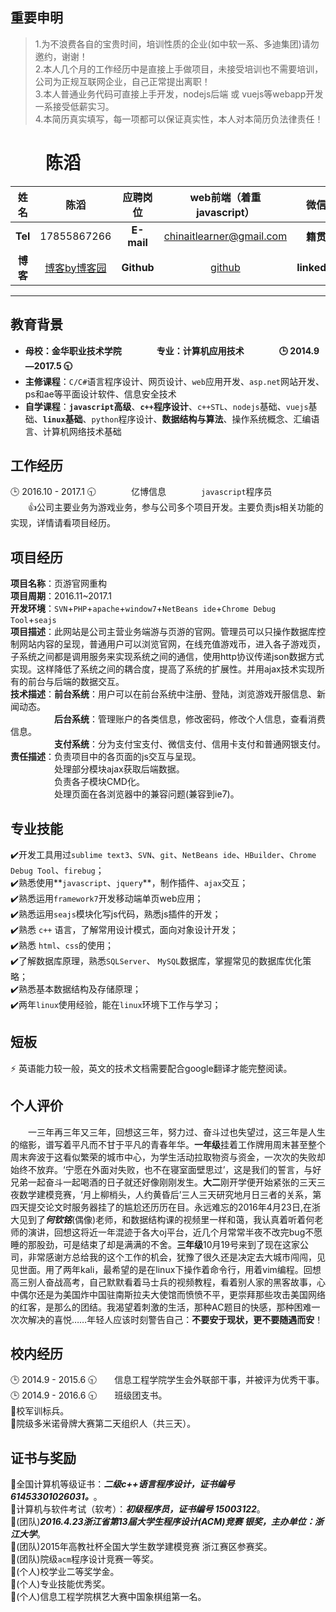 ## 重要申明

> 1.为不浪费各自的宝贵时间，培训性质的企业(如中软一系、多迪集团)请勿邀约，谢谢！  
> 2.本人几个月的工作经历中是直接上手做项目，未接受培训也不需要培训，公司为正规互联网企业，自己正常提出离职！  
> 3.本人普通业务代码可直接上手开发，nodejs后端 或 vuejs等webapp开发一系接受低薪实习。  
> 4.本简历真实填写，每一项都可以保证真实性，本人对本简历负法律责任！

# 　　陈滔  

| **姓名** | 陈滔 | **应聘岗位** | web前端（着重javascript） | **微信** | [QR Code](./photo/Wechat.jpg) |
| :---: | :---: | :---: | :---: | :---: | :---: |
| **Tel** | 17855867266 | **E-mail** | chinaitlearner@gmail.com | **籍贯** | 江西 |
| **博客** | [博客by博客园][1] | **Github** | [github][2] | **linkedin** | [领英主页][3] |
***
## 教育背景

* **母校：金华职业技术学院　　　　专业：计算机应用技术　　　　:clock3: 2014.9—2017.5 :clock930:**  
* **主修课程**：`C/C#`语言程序设计、网页设计、`web`应用开发、`asp.net`网站开发、ps和ae等平面设计软件、信息安全技术   
* **自学课程**：**`javascript`高级**、**`c++`程序设计**、`c++STL`、`nodejs`基础、`vuejs`基础、**`linux`基础**、`python`程序设计、**数据结构与算法**、操作系统概念、汇编语言、计算机网络技术基础  

## 工作经历

:clock3: 2016.10 - 2017.1 :clock930:　　　　亿博信息　　　　`javascript`程序员  
　　:+1:公司主要业务为游戏业务，参与公司多个项目开发。主要负责js相关功能的实现，详情请看项目经历。

## 项目经历

**项目名称**：页游官网重构  
**项目周期**：2016.11~2017.1  
**开发环境**：`SVN`+`PHP`+`apache`+`window7`+`NetBeans ide`+`Chrome Debug Tool`+`seajs`  
**项目描述**：此网站是公司主营业务端游与页游的官网。管理员可以只操作数据库控制网站内容的呈现，普通用户可以浏览官网，在线充值游戏币，进入各子游戏页，子系统之间都是调用服务来实现系统之间的通信，使用http协议传递json数据方式实现。这样降低了系统之间的耦合度，提高了系统的扩展性。并用ajax技术实现所有的前台与后端的数据交互。  
**技术描述**：**前台系统**：用户可以在前台系统中注册、登陆，浏览游戏开服信息、新闻动态。  
　　　　　**后台系统**：管理账户的各类信息，修改密码，修改个人信息，查看消费信息。  
　　　　　**支付系统**：分为支付宝支付、微信支付、信用卡支付和普通网银支付。  
**责任描述**：负责项目中的各页面的js交互与呈现。  
　　　　　处理部分模块ajax获取后端数据。  
　　　　　负责各子模块CMD化。  
　　　　　处理页面在各浏览器中的兼容问题(兼容到ie7)。  

## 专业技能

:heavy_check_mark:开发工具用过`sublime text3`、`SVN`、`git`、`NetBeans ide`、`HBuilder`、`Chrome Debug Tool`、`firebug`；  
:heavy_check_mark:熟悉使用**`javascript`、`jquery`**，制作插件、`ajax`交互；  
:heavy_check_mark:熟悉运用`framework7`开发移动端单页web应用；  
:heavy_check_mark:熟悉运用`seajs`模块化写js代码，熟悉js插件的开发；  
:heavy_check_mark:熟悉 `c++` 语言，了解常用设计模式，面向对象设计开发；  
:heavy_check_mark:熟悉 `html`、`css`的使用；  
:heavy_check_mark:了解数据库原理，熟悉`SQLServer`、 `MySQL`数据库，掌握常见的数据库优化策略；  
:heavy_check_mark:熟悉基本数据结构及存储原理；  
:heavy_check_mark:两年`linux`使用经验，能在`linux`环境下工作与学习；

## 短板

:zap: 英语能力较一般，英文的技术文档需要配合google翻译才能完整阅读。

## 个人评价

　　一三年再三年又三年，回想这三年，努力过、奋斗过也失望过，这三年是人生的缩影，谱写着平凡而不甘于平凡的青春年华。**一年级**挂着工作牌用周末甚至整个周末奔波于这看似繁荣的城市中心，为学生活动拉取物资与资金，一次次的失败却始终不放弃。‘宁愿在外面对失败，也不在寝室面壁思过’，这是我们的誓言，与好兄弟一起奋斗一起喝酒的日子就还好像刚刚发生。**大二**刚开学便开始紧张的三天三夜数学建模竞赛，‘月上柳梢头，人约黄昏后’三人三天研究地月日三者的关系，第四天提交论文时服务器挂了的尴尬还历历在目。永远难忘的2016年4月23日,在浙大见到了***何钦铭***(偶像)老师，和数据结构课的视频里一样和蔼，我认真着听着何老师的演讲，回想这将近一年混迹于各大oj平台，近几个月常常半夜不改完bug不愿睡的那股劲，可是结束了却是满满的不舍。**三年级**10月19号来到了现在这家公司，非常感谢方总给我的这个工作的机会，犹豫了很久还是决定去大城市闯闯，见见世面。用了两年kali，最希望的是在linux下操作着命令行，用着vim编程。回想高三别人奋战高考，自己默默看着马士兵的视频教程，看着别人家的黑客故事，心中偶尔还是为美国炸中国驻南斯拉夫大使馆而愤愤不平，更崇拜那些攻击美国网络的红客，是那么的团结。我渴望着刺激的生活，那种AC题目的快感，那种困难一次次解决的喜悦……年轻人应该时刻警告自己：**不要安于现状，更不要随遇而安**！  

## 校内经历

:clock3: 2014.9 - 2015.6 :clock930:　　信息工程学院学生会外联部干事，并被评为优秀干事。  
:clock3: 2014.9 - 2016.6 :clock930:　　班级团支书。  
:eyes:校军训标兵。  
:eyes:院级多米诺骨牌大赛第二天组织人（共三天）。  

## 证书与奖励

:muscle:全国计算机等级证书：***二级c++语言程序设计，证书编号 61453301026031。***。  
:muscle:计算机与软件考试（软考）：***初级程序员，证书编号 15003122***。  
:dancers:(团队)***2016.4.23浙江省第13届大学生程序设计(ACM)竞赛 银奖，主办单位：浙江大学***。  
:dancers:(团队)2015年高教社杯全国大学生数学建模竞赛 浙江赛区参赛奖。  
:dancers:(团队)院级`acm`程序设计竞赛一等奖。  
:runner:(个人)校学业二等奖学金。  
:runner:(个人)专业技能优秀奖。  
:runner:(个人)信息工程学院棋艺大赛中国象棋组第一名。

[1]: https://cnblogs.com/zhenxianluo/
[2]: https://github.com/zhenxianluo
[3]: http://www.linkedin.com/in/%E6%B6%9B-%E9%99%88-0173bb118/
